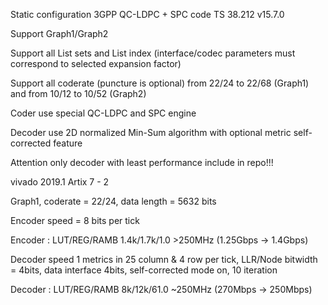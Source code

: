 Static configuration 3GPP QC-LDPC + SPC code TS 38.212 v15.7.0

Support Graph1/Graph2

Support all List sets and List index (interface/codec parameters must correspond to selected expansion factor)

Support all coderate (puncture is optional) from 22/24 to 22/68 (Graph1) and from 10/12 to 10/52 (Graph2) 

Coder use special QC-LDPC and SPC engine

Decoder use 2D normalized Min-Sum algorithm with optional metric self-corrected feature 

Attention only decoder with least performance include in repo!!!

vivado 2019.1 Artix 7 - 2 

Graph1, coderate = 22/24, data length = 5632 bits

Encoder speed = 8 bits per tick 

Encoder : LUT/REG/RAMB 	1.4k/1.7k/1.0	>250MHz (1.25Gbps -> 1.4Gbps) 

Decoder speed 1 metrics in 25 column & 4 row per tick, LLR/Node bitwidth = 4bits, data interface 4bits, self-corrected mode on, 10 iteration

Decoder : LUT/REG/RAMB 	8k/12k/61.0 	~250MHz (270Mbps -> 250Mbps) 






